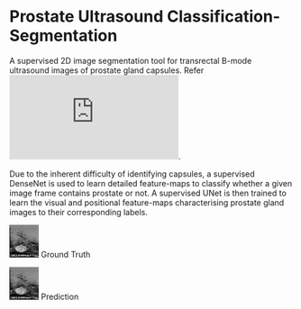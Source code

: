 # Prostate Ultrasound Classification-Segmentation

A supervised 2D image segmentation tool for transrectal B-mode ultrasound images of prostate gland capsules. Refer ![here](https://github.com/thomasgho/biomed-classification-segmentation/blob/main/report.pdf?raw=true).

Due to the inherent difficulty of identifying capsules, a supervised DenseNet is used to learn detailed feature-maps to classify whether a given image frame contains prostate or not. A supervised UNet is then trained to learn the visual and positional feature-maps characterising prostate gland images to their corresponding labels.


![alt text](https://github.com/thomasgho/biomed-classification-segmentation/blob/main/truth_overlay.png?raw=true)
Ground Truth

![alt text](https://github.com/thomasgho/biomed-classification-segmentation/blob/main/pred_overlay.png?raw=true)
Prediction
